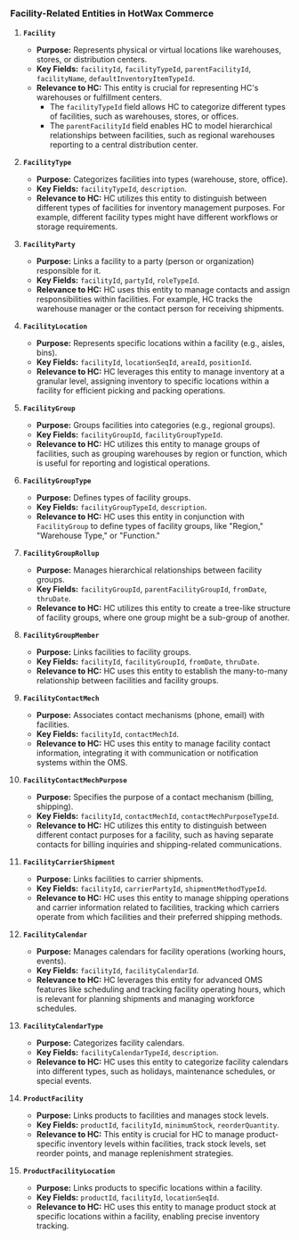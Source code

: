 ### Facility-Related Entities in HotWax Commerce

1.  **`Facility`**

    *   **Purpose:** Represents physical or virtual locations like warehouses, stores, or distribution centers.
    *   **Key Fields:** `facilityId`, `facilityTypeId`, `parentFacilityId`, `facilityName`, `defaultInventoryItemTypeId`.
    *   **Relevance to HC:** This entity is crucial for representing HC's warehouses or fulfillment centers.
        *   The `facilityTypeId` field allows HC to categorize different types of facilities, such as warehouses, stores, or offices.
        *   The `parentFacilityId` field enables HC to model hierarchical relationships between facilities, such as regional warehouses reporting to a central distribution center.

2.  **`FacilityType`**

    *   **Purpose:** Categorizes facilities into types (warehouse, store, office).
    *   **Key Fields:** `facilityTypeId`, `description`.
    *   **Relevance to HC:** HC utilizes this entity to distinguish between different types of facilities for inventory management purposes. For example, different facility types might have different workflows or storage requirements.

3.  **`FacilityParty`**

    *   **Purpose:** Links a facility to a party (person or organization) responsible for it.
    *   **Key Fields:** `facilityId`, `partyId`, `roleTypeId`.
    *   **Relevance to HC:** HC uses this entity to manage contacts and assign responsibilities within facilities. For example, HC tracks the warehouse manager or the contact person for receiving shipments.

4.  **`FacilityLocation`**

    *   **Purpose:** Represents specific locations within a facility (e.g., aisles, bins).
    *   **Key Fields:** `facilityId`, `locationSeqId`, `areaId`, `positionId`.
    *   **Relevance to HC:** HC leverages this entity to manage inventory at a granular level, assigning inventory to specific locations within a facility for efficient picking and packing operations.

5.  **`FacilityGroup`**

    *   **Purpose:** Groups facilities into categories (e.g., regional groups).
    *   **Key Fields:** `facilityGroupId`, `facilityGroupTypeId`.
    *   **Relevance to HC:** HC utilizes this entity to manage groups of facilities, such as grouping warehouses by region or function, which is useful for reporting and logistical operations.

6.  **`FacilityGroupType`**

    *   **Purpose:** Defines types of facility groups.
    *   **Key Fields:** `facilityGroupTypeId`, `description`.
    *   **Relevance to HC:** HC uses this entity in conjunction with `FacilityGroup` to define types of facility groups, like "Region," "Warehouse Type," or "Function."

7.  **`FacilityGroupRollup`**

    *   **Purpose:** Manages hierarchical relationships between facility groups.
    *   **Key Fields:** `facilityGroupId`, `parentFacilityGroupId`, `fromDate`, `thruDate`.
    *   **Relevance to HC:** HC utilizes this entity to create a tree-like structure of facility groups, where one group might be a sub-group of another.

8.  **`FacilityGroupMember`**

    *   **Purpose:** Links facilities to facility groups.
    *   **Key Fields:** `facilityId`, `facilityGroupId`, `fromDate`, `thruDate`.
    *   **Relevance to HC:** HC uses this entity to establish the many-to-many relationship between facilities and facility groups.

9.  **`FacilityContactMech`**

    *   **Purpose:** Associates contact mechanisms (phone, email) with facilities.
    *   **Key Fields:** `facilityId`, `contactMechId`.
    *   **Relevance to HC:** HC uses this entity to manage facility contact information, integrating it with communication or notification systems within the OMS.

10. **`FacilityContactMechPurpose`**

    *   **Purpose:** Specifies the purpose of a contact mechanism (billing, shipping).
    *   **Key Fields:** `facilityId`, `contactMechId`, `contactMechPurposeTypeId`.
    *   **Relevance to HC:** HC utilizes this entity to distinguish between different contact purposes for a facility, such as having separate contacts for billing inquiries and shipping-related communications.

11. **`FacilityCarrierShipment`**

    *   **Purpose:** Links facilities to carrier shipments.
    *   **Key Fields:** `facilityId`, `carrierPartyId`, `shipmentMethodTypeId`.
    *   **Relevance to HC:** HC uses this entity to manage shipping operations and carrier information related to facilities, tracking which carriers operate from which facilities and their preferred shipping methods.

12. **`FacilityCalendar`**

    *   **Purpose:** Manages calendars for facility operations (working hours, events).
    *   **Key Fields:** `facilityId`, `facilityCalendarId`.
    *   **Relevance to HC:** HC leverages this entity for advanced OMS features like scheduling and tracking facility operating hours, which is relevant for planning shipments and managing workforce schedules.

13. **`FacilityCalendarType`**

    *   **Purpose:** Categorizes facility calendars.
    *   **Key Fields:** `facilityCalendarTypeId`, `description`.
    *   **Relevance to HC:** HC uses this entity to categorize facility calendars into different types, such as holidays, maintenance schedules, or special events.

14. **`ProductFacility`**

    *   **Purpose:** Links products to facilities and manages stock levels.
    *   **Key Fields:** `productId`, `facilityId`, `minimumStock`, `reorderQuantity`.
    *   **Relevance to HC:** This entity is crucial for HC to manage product-specific inventory levels within facilities, track stock levels, set reorder points, and manage replenishment strategies.

15. **`ProductFacilityLocation`**

    *   **Purpose:** Links products to specific locations within a facility.
    *   **Key Fields:** `productId`, `facilityId`, `locationSeqId`.
    *   **Relevance to HC:** HC uses this entity to manage product stock at specific locations within a facility, enabling precise inventory tracking.
